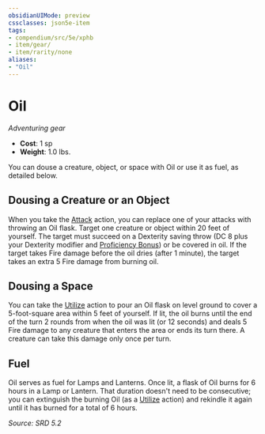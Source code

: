 ```yaml
---
obsidianUIMode: preview
cssclasses: json5e-item
tags:
- compendium/src/5e/xphb
- item/gear/
- item/rarity/none
aliases: 
- "Oil"
---
```

# Oil
*Adventuring gear*  

- **Cost**: 1 sp
- **Weight**: 1.0 lbs.

You can douse a creature, object, or space with Oil or use it as fuel, as detailed below.

## Dousing a Creature or an Object

When you take the [Attack](rules/actions.md#Attack) action, you can replace one of your attacks with throwing an Oil flask. Target one creature or object within 20 feet of yourself. The target must succeed on a Dexterity saving throw (DC 8 plus your Dexterity modifier and [Proficiency Bonus](rules/variant-rules/proficiency-xphb.md)) or be covered in oil. If the target takes Fire damage before the oil dries (after 1 minute), the target takes an extra 5 Fire damage from burning oil.

## Dousing a Space

You can take the [Utilize](rules/actions.md#Utilize) action to pour an Oil flask on level ground to cover a 5-foot-square area within 5 feet of yourself. If lit, the oil burns until the end of the turn 2 rounds from when the oil was lit (or 12 seconds) and deals 5 Fire damage to any creature that enters the area or ends its turn there. A creature can take this damage only once per turn.

## Fuel

Oil serves as fuel for Lamps and Lanterns. Once lit, a flask of Oil burns for 6 hours in a Lamp or Lantern. That duration doesn't need to be consecutive; you can extinguish the burning Oil (as a [Utilize](rules/actions.md#Utilize) action) and rekindle it again until it has burned for a total of 6 hours.

*Source: SRD 5.2*